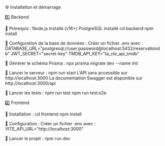 ⚙️ Installation et démarrage


1️⃣ Backend

📌 Prérequis :
Node.js installé (v16+)
PostgreSQL installé
cd backend
npm install

📌 Configuration de la base de données :
Créer un fichier .env avec :
DATABASE_URL="postgresql://user:password@localhost:5432/reservationdb"
JWT_SECRET="secret-key"
TMDB_API_KEY="ta_cle_api_tmdb"

📌 Générer le schéma Prisma :
npx prisma migrate dev --name init

📌 Lancer le serveur :
npm run start
L'API sera accessible sur http://localhost:3000
La documentation Swagger est disponible sur http://localhost:3000/api

📌 Lancer les tests :
npm run test
npm run test:e2e

2️⃣ Frontend


📌 Installation :
cd frontend
npm install

📌 Configuration :
Créer un fichier .env avec :
VITE_API_URL="http://localhost:3000"

📌 Lancer le projet :
npm run dev
